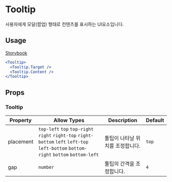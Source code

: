 # Tooltip

사용자에게 모달(팝업) 형태로 컨텐츠를 표시하는 UI요소입니다.

## Usage

[Storybook](https://###)

```jsx
<Tooltip>
  <Tooltip.Target />
  <Tooltip.Content />
</Tooltip>
```

## Props

### Tooltip

| Property  | Allow Types                                                                                                                           | Description                      | Default |
| --------- | ------------------------------------------------------------------------------------------------------------------------------------- | -------------------------------- | ------- |
| placement | `top-left` `top` `top-right` `right` `right-top` `right-bottom` `left` `left-top` `left-bottom` `bottom-right` `bottom` `bottom-left` | 툴팁이 나타날 위치를 조정합니다. | `top`   |
| gap       | `number`                                                                                                                              | 툴팁의 간격을 조정합니다.        | `4`     |
